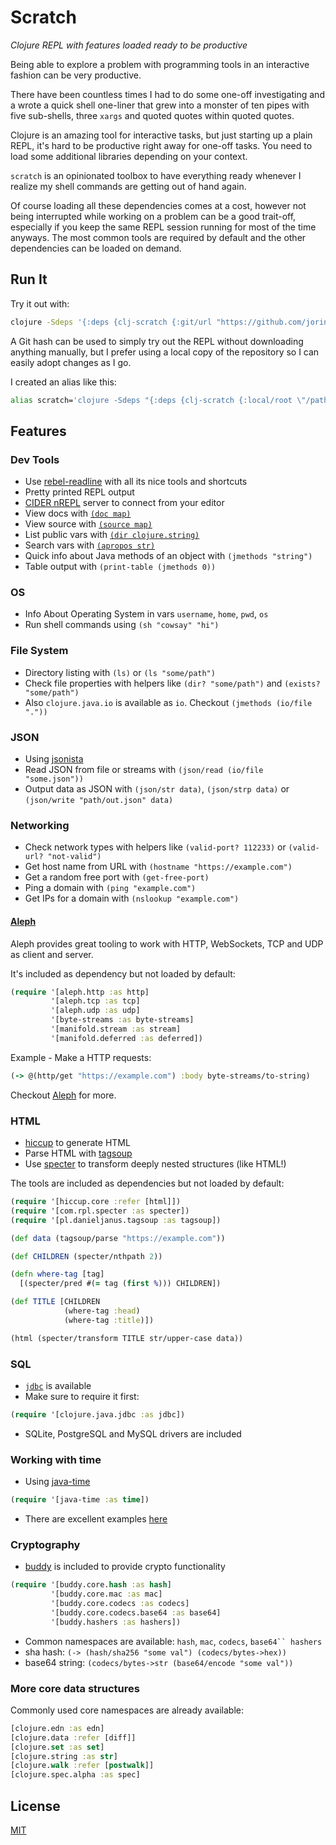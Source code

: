 # Scratch

*Clojure REPL with features loaded ready to be productive*

Being able to explore a problem with programming tools in an interactive fashion can be very productive.

There have been countless times I had to do some one-off investigating
and a wrote a quick shell one-liner that grew into a monster of ten pipes
with five sub-shells, three `xargs` and quoted quotes within quoted quotes.

Clojure is an amazing tool for interactive tasks, but just starting up a plain REPL,
it's hard to be productive right away for one-off tasks.
You need to load some additional libraries depending on your context.

`scratch` is an opinionated toolbox to have everything ready
whenever I realize my shell commands are getting out of hand again.

Of course loading all these dependencies comes at a cost,
however not being interrupted while working on a problem can be a good trait-off,
especially if you keep the same REPL session running for most of the time anyways.
The most common tools are required by default and the other dependencies can be loaded on demand.

## Run It

Try it out with:

```sh
clojure -Sdeps '{:deps {clj-scratch {:git/url "https://github.com/jorinvo/clj-scratch" :sha "c7dfa3e6f496e30d5ff39506fb893c5fc733081c"}}}' -m scratch
```

A Git hash can be used to simply try out the REPL without downloading anything manually,
but I prefer using a local copy of the repository so I can easily adopt changes as I go.

I created an alias like this:

```sh
alias scratch='clojure -Sdeps "{:deps {clj-scratch {:local/root \"/path/to/clj-scratch\"}}}" -m scratch'
```


## Features

### Dev Tools

- Use [rebel-readline](https://github.com/bhauman/rebel-readline) with all its nice tools and shortcuts
- Pretty printed REPL output
- [CIDER nREPL](https://github.com/clojure-emacs/cider-nrepl) server to connect from your editor
- View docs with [`(doc map)`](https://clojuredocs.org/clojure.repl/doc)
- View source with [`(source map)`](https://clojuredocs.org/clojure.repl/source)
- List public vars with [`(dir clojure.string)`](https://clojuredocs.org/clojure.repl/dir)
- Search vars with [`(apropos str)`](https://clojuredocs.org/clojure.repl/apropos)
- Quick info about Java methods of an object with `(jmethods "string")`
- Table output with `(print-table (jmethods 0))`

### OS

- Info About Operating System in vars `username`, `home`, `pwd`, `os`
- Run shell commands using `(sh "cowsay" "hi")`

### File System

- Directory listing with `(ls)` or `(ls "some/path")`
- Check file properties with helpers like `(dir? "some/path")` and `(exists? "some/path")`
- Also `clojure.java.io` is available as `io`. Checkout `(jmethods (io/file "."))`

### JSON

- Using [jsonista](https://github.com/metosin/jsonista)
- Read JSON from file or streams with `(json/read (io/file "some.json"))`
- Output data as JSON with `(json/str data)`, `(json/strp data)` or `(json/write "path/out.json" data)`

### Networking

- Check network types with helpers like `(valid-port? 112233)` or `(valid-url? "not-valid")`
- Get host name from URL with `(hostname "https://example.com")`
- Get a random free port with `(get-free-port)`
- Ping a domain with `(ping "example.com")`
- Get IPs for a domain with `(nslookup "example.com")`

#### [Aleph](https://github.com/ztellman/aleph)

Aleph provides great tooling to work with HTTP, WebSockets, TCP and UDP as client and server.

It's included as dependency but not loaded by default:

```clojure
(require '[aleph.http :as http]
         '[aleph.tcp :as tcp]
         '[aleph.udp :as udp]
         '[byte-streams :as byte-streams]
         '[manifold.stream :as stream]
         '[manifold.deferred :as deferred])
```

Example - Make a HTTP requests:

```clojure
(-> @(http/get "https://example.com") :body byte-streams/to-string)
```

Checkout [Aleph](https://github.com/ztellman/aleph) for more.

### HTML

- [hiccup](https://github.com/weavejester/hiccup) to generate HTML
- Parse HTML with [tagsoup](https://github.com/nathell/clj-tagsoup)
- Use [specter](https://github.com/nathanmarz/specter) to transform deeply nested structures (like HTML!)

The tools are included as dependencies but not loaded by default:

```clojure
(require '[hiccup.core :refer [html]])
(require '[com.rpl.specter :as specter])
(require '[pl.danieljanus.tagsoup :as tagsoup])

(def data (tagsoup/parse "https://example.com"))

(def CHILDREN (specter/nthpath 2))

(defn where-tag [tag]
  [(specter/pred #(= tag (first %))) CHILDREN])

(def TITLE [CHILDREN
            (where-tag :head)
            (where-tag :title)])

(html (specter/transform TITLE str/upper-case data))
```

### SQL

- [`jdbc`](https://github.com/clojure/java.jdbc) is available
- Make sure to require it first:

```clojure
(require '[clojure.java.jdbc :as jdbc])
```

- SQLite, PostgreSQL and MySQL drivers are included

### Working with time

- Using [java-time](https://github.com/dm3/clojure.java-time)

```clojure
(require '[java-time :as time])
```

- There are excellent examples [here](https://github.com/dm3/clojure.java-time#an-appetizer)

### Cryptography

- [buddy](https://github.com/funcool/buddy-core) is included to provide crypto functionality

```clojure
(require '[buddy.core.hash :as hash]
         '[buddy.core.mac :as mac]
         '[buddy.core.codecs :as codecs]
         '[buddy.core.codecs.base64 :as base64]
         '[buddy.hashers :as hashers])
```

- Common namespaces are available: `hash`, `mac`, `codecs`, `base64`` hashers`
- sha hash: `(-> (hash/sha256 "some val") (codecs/bytes->hex))`
- base64 string: `(codecs/bytes->str (base64/encode "some val"))`

### More core data structures

Commonly used core namespaces are already available:

```clojure
[clojure.edn :as edn]
[clojure.data :refer [diff]]
[clojure.set :as set]
[clojure.string :as str]
[clojure.walk :refer [postwalk]]
[clojure.spec.alpha :as spec]
```


## License

[MIT](https://github.com/jorinvo/clj-scratch/blob/master/LICENSE)
